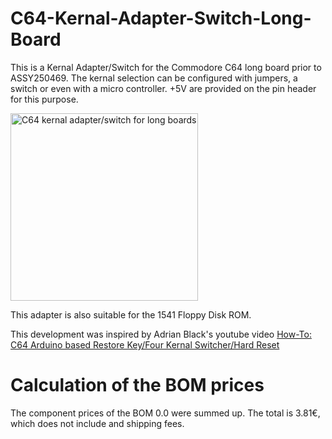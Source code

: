 # C64-Kernal-Adapter-Switch-Long-Board
This is a Kernal Adapter/Switch for the Commodore C64 long board prior to ASSY250469. 
The kernal selection can be configured with jumpers, a switch or even with a micro controller. +5V are provided on the pin header 
for this purpose.

<img src="https://github.com/svenpetersen1965/C64-Kernal-Adapter-Switch-Long-Board/blob/master/Rev.%200/pictures/DSC_0505.JPG" width="300" alt="C64 kernal adapter/switch for long boards">

This adapter is also suitable for the 1541 Floppy Disk ROM.

This development was inspired by Adrian Black's youtube video <a href="https://youtu.be/GPq5xnJRw2w">How-To: C64 Arduino based Restore Key/Four Kernal Switcher/Hard Reset</a>

# Calculation of the BOM prices
The component prices of the BOM 0.0 were summed up. The total is 3.81€, which does not include and shipping fees.
